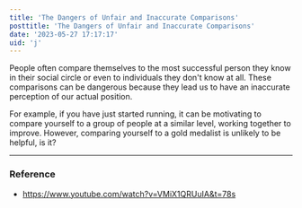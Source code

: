 ```yaml
---
title: 'The Dangers of Unfair and Inaccurate Comparisons'
posttitle: 'The Dangers of Unfair and Inaccurate Comparisons'
date: '2023-05-27 17:17:17'
uid: 'j'
---
```


People often compare themselves to the most successful person they know in their social circle or even to individuals they don't know at all. These comparisons can be dangerous because they lead us to have an inaccurate perception of our actual position.

For example, if you have just started running, it can be motivating to compare yourself to a group of people at a similar level, working together to improve. However, comparing yourself to a gold medalist is unlikely to be helpful, is it?

---

### Reference
- <https://www.youtube.com/watch?v=VMiX1QRUuIA&t=78s>